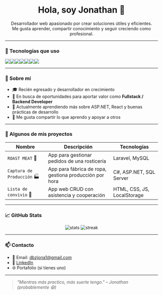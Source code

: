 <h1 align="center">Hola, soy Jonathan 👋</h1>

<p align="center">
  Desarrollador web apasionado por crear soluciones útiles y eficientes.<br>
  Me gusta aprender, compartir conocimiento y seguir creciendo como profesional.
</p>

---

### 🧰 Tecnologías que uso
<div style="display: flex; flex-wrap: wrap;">
<img src="https://img.shields.io/badge/HTML5-E34F26?style=for-the-badge&logo=html5&logoColor=white" />
<img src="https://img.shields.io/badge/CSS3-1572B6?style=for-the-badge&logo=css3&logoColor=white" />
<img src="https://img.shields.io/badge/JavaScript-F7DF1E?style=for-the-badge&logo=javascript&logoColor=black" />
<img src="https://img.shields.io/badge/PHP-777BB4?style=for-the-badge&logo=php&logoColor=white" />
<img src="https://img.shields.io/badge/MySQL-4479A1?style=for-the-badge&logo=mysql&logoColor=white" />
<img src="https://img.shields.io/badge/CSharp-239120?style=for-the-badge&logo=csharp&logoColor=white" />
<img src="https://img.shields.io/badge/React-20232A?style=for-the-badge&logo=react&logoColor=61DAFB" />
</div>

---

### 📌 Sobre mí

- 🎓 Recién egresado y desarrollador en crecimiento
- 💼 En busca de oportunidades para aportar valor como **Fullstack / Backend Developer**
- 🌱 Actualmente aprendiendo más sobre ASP.NET, React y buenas prácticas de desarrollo
- 💬 Me gusta compartir lo que aprendo y apoyar a otros

---

### 📂 Algunos de mis proyectos

| Nombre | Descripción | Tecnologías |
|--------|-------------|-------------|
| `ROAST MEAT` 🍖 | App para gestionar pedidos de una rosticería | Laravel, MySQL |
| `Captura de Producción` 🏭 | App para fábrica de ropa, gestiona producción por hora | C#, ASP.NET, SQL Server |
| `Lista de convivio` 🎉 | App web CRUD con asistencia y cooperación | HTML, CSS, JS, LocalStorage |

---

### 📈 GitHub Stats

<p align="center">
  <img src="https://github-readme-stats.vercel.app/api?username=dbzjona1&show_icons=true&theme=github_dark" alt="stats" />
  <img src="https://github-readme-streak-stats.herokuapp.com/?user=dbzjona1&theme=github-dark" alt="streak" />
</p>

---

### 📫 Contacto

- 📧 Email: dbzjona1@gmail.com
- 💼 [LinkedIn](https://www.linkedin.com/in/tu-link-aquí/)
- 🌐 Portafolio (si tienes uno)

---

> *"Mientras más practico, más suerte tengo." – Jonathan (probablemente 😄)*

